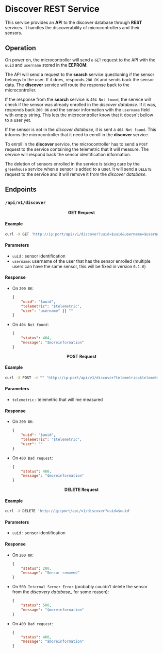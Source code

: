 # Discover REST Service

This service provides an __API__ to the discover database through __REST__ services. It handles the discoverability of microcontrollers and their sensors.

## Operation

On power on, the microcontroller will send a `GET` request to the API with the `uuid` and `username` stored in the __EEPROM__. 

The API will send a request to the __search__ service questioning if the sensor belongs to the user. 
If it does, responds `200 OK` and sends back the sensor data. The __discover__ service will route the response back to the microcontroller.

If the response from the __search__ service is `404 Not found`, the service will check if the sensor was already enrolled in the _discover database_.
If it was, responds back `200 OK` and the sensor information with the `username` field with empty string. This lets the microcontroller know that it doesn't bellow to a user yet.

If the sensor is not in the _discover database_, it is sent a `404 Not found`. This informs the microcontroller that it need to enroll in the __discover__ service.

To enroll in the __discover__ service, the microcontroller has to send a `POST` request to the service containing the telemetric that it will measure. The service will respond back the sensor identification information.

The deletion of sensors enrolled in the service is taking care by the `greenhouse` service when a sensor is added to a user. It will send a `DELETE` request to the service and it will remove it from the _discover database_.

## Endpoints

### `/api/v1/discover`

<p align="center"><b>GET Request</b></p>

#### Example

```bash
curl -X GET 'http://ip:port/api/v1/discover?uuid=$uuid&username=$username'
```

#### Parameters

- `uuid` : sensor identification
- `username`: username of the user that has the sensor enrolled (multiple users can have the same sensor, this will be fixed in version `0.1.0`)  

#### Response

- On `200 OK`:

    ```json
    {
        "uuid": "$uuid",
        "telemetric": "$telemetric",
        "user": "username" || ""
    }
    ```

- On `404 Not found`:

    ```json
    {
        "status": 404,
        "message": "$moreinformation"
    }
    ```


<p align="center"><b>POST Request</b></p>

#### Example

```bash
curl -X POST -d "" 'http://ip:port/api/v1/discover?telemetric=$telemetric'
```

#### Parameters

- `telemetric` : telemetric that will me measured 

#### Response

- On `200 OK`:

    ```json
    {
        "uuid": "$uuid",
        "telemetric": "$telemetric",
        "user": ""
    }
    ```

- On `400 Bad request`:

    ```json
    {
        "status": 400,
        "message": "$moreinformation"
    }
    ```


<p align="center"><b>DELETE Request</b></p>

#### Example

```bash
curl -X DELETE 'http://ip:port/api/v1/discover?uuid=$uuid'
```

#### Parameters

- `uuid` : sensor identification

#### Response

- On `200 OK`:

    ```json
    {
        "status": 200,
        "message": "Sensor removed"
    }
    ```

- On `500 Internal Server Error` (probably couldn't delete the sensor from the _discovery database__ for some reason):

    ```json
    {
        "status": 500,
        "message": "$moreinformation"
    }
    ```

- On `400 Bad request`:

    ```json
    {
        "status": 400,
        "message": "$moreinformation"
    }
    ```
